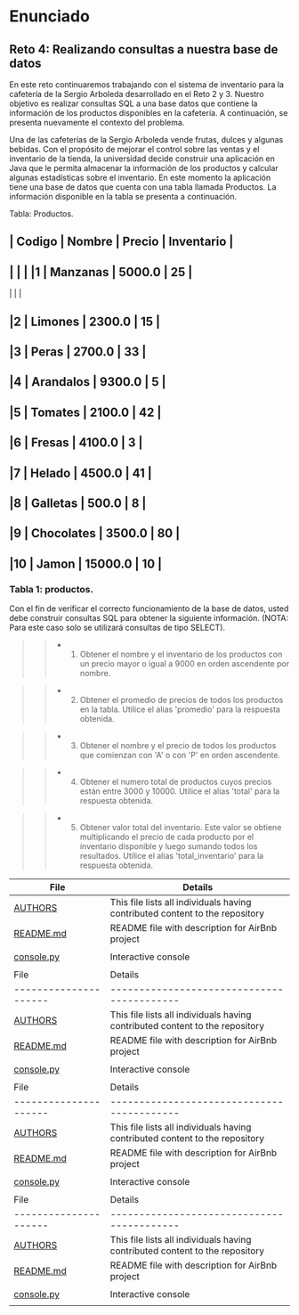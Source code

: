 # Enunciado
## Reto 4: Realizando consultas a nuestra base de datos

En este reto continuaremos trabajando con el sistema de inventario para la cafetería de la Sergio Arboleda desarrollado en el Reto 2 y 3. Nuestro objetivo es realizar consultas SQL a una base datos que contiene la información de los productos disponibles en la cafetería. A continuación, se presenta nuevamente el contexto del problema.

Una de las cafeterías de la Sergio Arboleda vende frutas, dulces y algunas bebidas. Con el propósito de mejorar el control sobre las ventas y el inventario de la tienda, la universidad decide construir una aplicación en Java que le permita almacenar la información de los productos y calcular algunas estadísticas sobre el inventario. En este momento la aplicación tiene una base de datos que cuenta con una tabla llamada Productos. La información disponible en la tabla se presenta a continuación.


Tabla: Productos.

| Codigo | Nombre     | Precio  | Inventario |
---------------------------------------------
| [](./c) |   |
|1       | Manzanas   | 5000.0  | 25         |
----------------------------------------------
| [](./)  |            |

|2       | Limones    | 2300.0  | 15         |
----------------------------------------------
|3       | Peras      | 2700.0  | 33         |
----------------------------------------------
|4       | Arandalos  | 9300.0  | 5          |
----------------------------------------------
|5       | Tomates    | 2100.0  | 42         |
----------------------------------------------
|6       | Fresas     | 4100.0  | 3          |
----------------------------------------------
|7       | Helado     | 4500.0  | 41         |
----------------------------------------------
|8       | Galletas   | 500.0   | 8          |
----------------------------------------------
|9       | Chocolates | 3500.0  | 80         |
----------------------------------------------
|10      | Jamon      | 15000.0 | 10         |
----------------------------------------------

### Tabla 1: productos.


Con el fin de verificar el correcto funcionamiento de la base de datos, usted debe construir consultas SQL para obtener la siguiente información. (NOTA: Para este caso solo se utilizará consultas de tipo SELECT).

>> * 1. Obtener el nombre y el inventario de los productos con un precio mayor o igual a 9000 en orden ascendente por nombre.

>> * 2. Obtener el promedio de precios de todos los productos en la tabla. Utilice el alias 'promedio' para la respuesta obtenida.

>> * 3. Obtener el nombre y el precio de todos los productos que comienzan con 'A' o con 'P' en orden ascendente.

>> * 4. Obtener el numero total de productos cuyos precios están entre 3000 y 10000. Utilice el alias 'total' para la respuesta obtenida.

>> * 5. Obtener valor total del inventario. Este valor se obtiene multiplicando el precio de cada producto por el inventario disponible y luego sumando todos los resultados. Utilice el alias 'total_inventario' para la respuesta obtenida.

| File                 | Details                                    |
|--------------------- | ------------------------------------------ |
| [AUTHORS](https://github.com/Juansepo13/AirBnB_clone/blob/master/AUTHORS) | This file lists all individuals having contributed content to the repository |
| [README.md](https://github.com/Juansepo13/AirBnB_clone/blob/master/README.md) | README file with description for AirBnb project |
| [](./c) |            |
| [console.py](https://github.com/Juansepo13/AirBnB_clone/blob/master/console.py)  | Interactive console|
| [](./)  |            |
| File                 | Details                                    |
|--------------------- | ------------------------------------------ |
| [AUTHORS](https://github.com/Juansepo13/AirBnB_clone/blob/master/AUTHORS) | This file lists all individuals having contributed content to the repository |
| [README.md](https://github.com/Juansepo13/AirBnB_clone/blob/master/README.md) | README file with description for AirBnb project |
| [](./c) |            |
| [console.py](https://github.com/Juansepo13/AirBnB_clone/blob/master/console.py)  | Interactive console|
| [](./)  |            |
| File                 | Details                                    |
|--------------------- | ------------------------------------------ |
| [AUTHORS](https://github.com/Juansepo13/AirBnB_clone/blob/master/AUTHORS) | This file lists all individuals having contributed content to the repository |
| [README.md](https://github.com/Juansepo13/AirBnB_clone/blob/master/README.md) | README file with description for AirBnb project |
| [](./c) |            |
| [console.py](https://github.com/Juansepo13/AirBnB_clone/blob/master/console.py)  | Interactive console|
| [](./)  |            |
| File                 | Details                                    |
|--------------------- | ------------------------------------------ |
| [AUTHORS](https://github.com/Juansepo13/AirBnB_clone/blob/master/AUTHORS) | This file lists all individuals having contributed content to the repository |
| [README.md](https://github.com/Juansepo13/AirBnB_clone/blob/master/README.md) | README file with description for AirBnb project |
| [](./c) |            |
| [console.py](https://github.com/Juansepo13/AirBnB_clone/blob/master/console.py)  | Interactive console|
| [](./)  |            |




